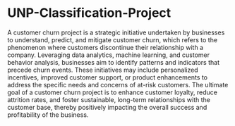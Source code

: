 # UNP-Classification-Project

A customer churn project is a strategic initiative undertaken by businesses to understand, predict, and mitigate customer churn, which refers to the phenomenon where customers discontinue their relationship with a company. Leveraging data analytics, machine learning, and customer behavior analysis, businesses aim to identify patterns and indicators that precede churn events. These initiatives may include personalized incentives, improved customer support, or product enhancements to address the specific needs and concerns of at-risk customers. The ultimate goal of a customer churn project is to enhance customer loyalty, reduce attrition rates, and foster sustainable, long-term relationships with the customer base, thereby positively impacting the overall success and profitability of the business.
